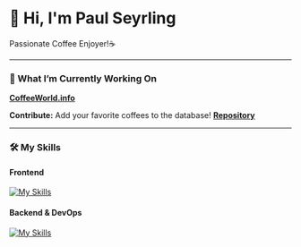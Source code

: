 👋 Hi, I'm Paul Seyrling
========================================================================================================================================

Passionate Coffee Enjoyer!☕

---

### 🔭 What I’m Currently Working On

**[CoffeeWorld.info](https://coffeeworld.info/)**  

  **Contribute:** Add your favorite coffees to the database!  **[Repository](https://github.com/PaulSeyrling/CoffeeWorld)**


---

### 🛠️ My Skills

#### Frontend
[![My Skills](https://skillicons.dev/icons?i=html,css,js,nextjs,react,tailwind)](https://skillicons.dev)

#### Backend & DevOps
[![My Skills](https://skillicons.dev/icons?i=supabase,git,ubuntu)](https://skillicons.dev)
